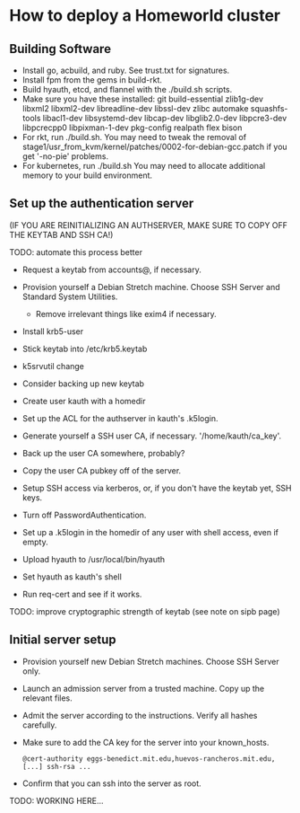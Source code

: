 # How to deploy a Homeworld cluster

## Building Software

 * Install go, acbuild, and ruby. See trust.txt for signatures.
 * Install fpm from the gems in build-rkt.
 * Build hyauth, etcd, and flannel with the ./build.sh scripts.
 * Make sure you have these installed:
    git build-essential zlib1g-dev libxml2 libxml2-dev libreadline-dev
    libssl-dev zlibc automake squashfs-tools libacl1-dev libsystemd-dev
    libcap-dev libglib2.0-dev libpcre3-dev libpcrecpp0 libpixman-1-dev
    pkg-config realpath flex bison
 * For rkt, run ./build.sh.
    You may need to tweak the removal of stage1/usr_from_kvm/kernel/patches/0002-for-debian-gcc.patch if you get '-no-pie' problems.
 * For kubernetes, run ./build.sh
    You may need to allocate additional memory to your build environment.

## Set up the authentication server

(IF YOU ARE REINITIALIZING AN AUTHSERVER, MAKE SURE TO COPY OFF THE KEYTAB AND SSH CA!)

TODO: automate this process better

 * Request a keytab from accounts@, if necessary.
 * Provision yourself a Debian Stretch machine. Choose SSH Server and Standard System Utilities.
   * Remove irrelevant things like exim4 if necessary.
 * Install krb5-user
 * Stick keytab into /etc/krb5.keytab
 * k5srvutil change
 * Consider backing up new keytab
 * Create user kauth with a homedir
 * Set up the ACL for the authserver in kauth's .k5login.
 * Generate yourself a SSH user CA, if necessary. '/home/kauth/ca_key'.
 * Back up the user CA somewhere, probably?
 * Copy the user CA pubkey off of the server.
 * Setup SSH access via kerberos, or, if you don't have the keytab yet, SSH keys.
 * Turn off PasswordAuthentication.
 * Set up a .k5login in the homedir of any user with shell access, even if empty.
 * Upload hyauth to /usr/local/bin/hyauth
 * Set hyauth as kauth's shell

 * Run req-cert and see if it works.

TODO: improve cryptographic strength of keytab (see note on sipb page)

## Initial server setup

 * Provision yourself new Debian Stretch machines. Choose SSH Server only.
 * Launch an admission server from a trusted machine. Copy up the relevant files.
 * Admit the server according to the instructions. Verify all hashes carefully.
 * Make sure to add the CA key for the server into your known_hosts.

       @cert-authority eggs-benedict.mit.edu,huevos-rancheros.mit.edu,[...] ssh-rsa ...

 * Confirm that you can ssh into the server as root.

TODO: WORKING HERE...
